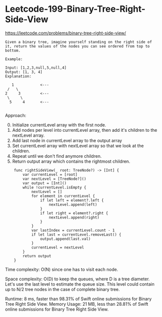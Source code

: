 # Leetcode-199-Binary-Tree-Right-Side-View
https://leetcode.com/problems/binary-tree-right-side-view/

```
Given a binary tree, imagine yourself standing on the right side of it, return the values of the nodes you can see ordered from top to bottom.

Example:

Input: [1,2,3,null,5,null,4]
Output: [1, 3, 4]
Explanation:

   1            <---
 /   \
2     3         <---
 \     \
  5     4       <---
  
```

Approach: 

0. Initialize currentLevel array with the first node.
1. Add nodes per level into currentLevel array, then add it's children to the nextLevel array.
2. Add last node in currentLevel array to the output array
3. Set currentLevel array with nextLevel array so that we look at the children.
4. Repeat until we don't find anymore children.
5. Return output array which contains the rightmost children.


```
    func rightSideView(_ root: TreeNode?) -> [Int] {
        var currentLevel = [root]
        var nextLevel = [TreeNode?]()
        var output = [Int]()
        while !currentLevel.isEmpty {
            nextLevel = []
            for element in currentLevel {
                if let left = element?.left {
                    nextLevel.append(left)
                }
                if let right = element?.right {
                    nextLevel.append(right)
                }
            }
            var lastIndex = currentLevel.count - 1
            if let last = currentLevel.removeLast() {
                output.append(last.val)
            }
            currentLevel = nextLevel
        }
        return output
    }
```

Time complexity: O(N) since one has to visit each node.

Space complexity: O(D) to keep the queues, where D is a tree diameter. Let's use the last level to estimate the queue size. This level could contain up to N/2 tree nodes in the case of complete binary tree.

Runtime: 8 ms, faster than 98.31% of Swift online submissions for Binary Tree Right Side View.
Memory Usage: 21 MB, less than 28.81% of Swift online submissions for Binary Tree Right Side View.
